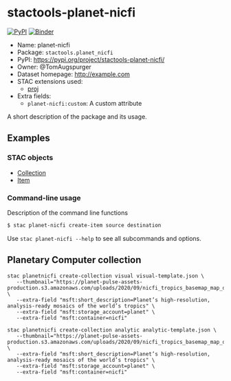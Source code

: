 # stactools-planet-nicfi

[![PyPI](https://img.shields.io/pypi/v/stactools-planet-nicfi)](https://pypi.org/project/stactools-planet-nicfi/)
[![Binder](https://mybinder.org/badge_logo.svg)](https://mybinder.org/v2/gh/stactools-packages/planet-nicfi/main?filepath=docs/installation_and_basic_usage.ipynb)

- Name: planet-nicfi
- Package: `stactools.planet_nicfi`
- PyPI: https://pypi.org/project/stactools-planet-nicfi/
- Owner: @TomAugspurger
- Dataset homepage: http://example.com
- STAC extensions used:
  - [proj](https://github.com/stac-extensions/projection/)
- Extra fields:
  - `planet-nicfi:custom`: A custom attribute

A short description of the package and its usage.

## Examples

### STAC objects

- [Collection](examples/collection.json)
- [Item](examples/item/item.json)

### Command-line usage

Description of the command line functions

```bash
$ stac planet-nicfi create-item source destination
```

Use `stac planet-nicfi --help` to see all subcommands and options.

## Planetary Computer collection


```
stac planetnicfi create-collection visual visual-template.json \
   --thumbnail="https://planet-pulse-assets-production.s3.amazonaws.com/uploads/2020/09/nicfi_tropics_basemap_map_d1.jpg" \
   --extra-field "msft:short_description=Planet’s high-resolution, analysis-ready mosaics of the world’s tropics" \
   --extra-field "msft:storage_account=planet" \
   --extra-field "msft:container=nicfi"

stac planetnicfi create-collection analytic analytic-template.json \
   --thumbnail="https://planet-pulse-assets-production.s3.amazonaws.com/uploads/2020/09/nicfi_tropics_basemap_map_d1.jpg" \
   --extra-field "msft:short_description=Planet’s high-resolution, analysis-ready mosaics of the world’s tropics" \
   --extra-field "msft:storage_account=planet" \
   --extra-field "msft:container=nicfi"
```
